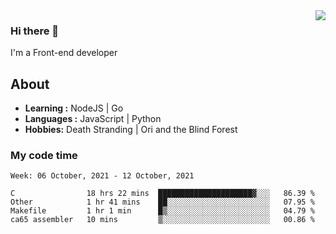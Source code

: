 <img align='right' src="https://github-readme-stats.vercel.app/api?username=strugglebak&show_icons=true">

### Hi there 👋

I'm a Front-end developer

## About

-  **Learning :** NodeJS | Go
-  **Languages :** JavaScript | Python
-  **Hobbies:** Death Stranding | Ori and the Blind Forest

### My code time

<!--START_SECTION:waka-->
```text
Week: 06 October, 2021 - 12 October, 2021

C                18 hrs 22 mins  █████████████████████▓░░░   86.39 % 
Other            1 hr 41 mins    ██░░░░░░░░░░░░░░░░░░░░░░░   07.95 % 
Makefile         1 hr 1 min      █▒░░░░░░░░░░░░░░░░░░░░░░░   04.79 % 
ca65 assembler   10 mins         ▒░░░░░░░░░░░░░░░░░░░░░░░░   00.86 % 
```
<!--END_SECTION:waka-->

